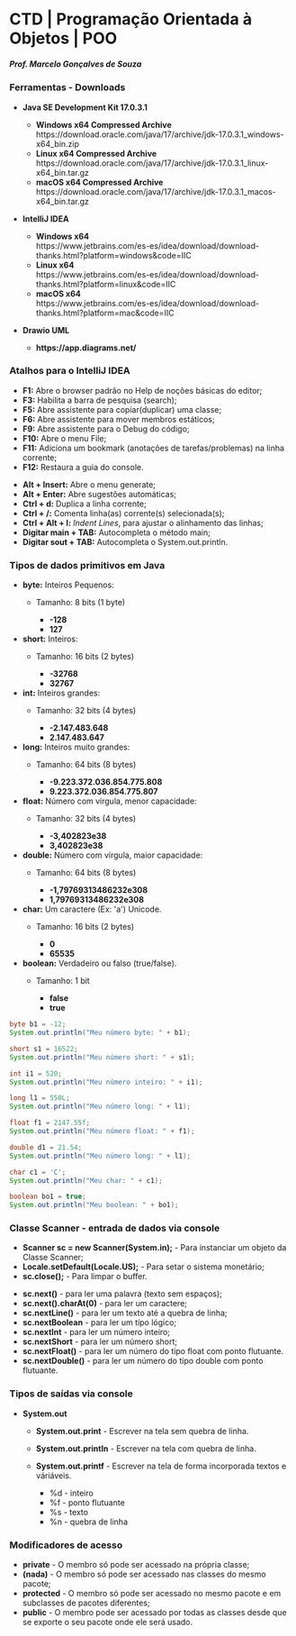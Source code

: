 # CTD | Programação Orientada à Objetos | POO
<h5>Prof. Marcelo Gonçalves de Souza</h5>

<h3>Ferramentas - Downloads</h3>
<ul>
  <li><strong>Java SE Development Kit 17.0.3.1</strong></li>
  <ul>
	<li><strong>Windows x64 Compressed Archive</strong></li>     
		https://download.oracle.com/java/17/archive/jdk-17.0.3.1_windows-x64_bin.zip	  
	<li><strong>Linux x64 Compressed Archive</strong></li>     
		https://download.oracle.com/java/17/archive/jdk-17.0.3.1_linux-x64_bin.tar.gz	  
	<li><strong>macOS x64 Compressed Archive</strong></li>	  
		https://download.oracle.com/java/17/archive/jdk-17.0.3.1_macos-x64_bin.tar.gz	  
  </ul>
</ul>

<ul>
  <li><strong>IntelliJ IDEA</strong></li>
  <ul>
	<li><strong>Windows x64</strong></li>     
	https://www.jetbrains.com/es-es/idea/download/download-thanks.html?platform=windows&code=IIC	  
	<li><strong>Linux x64</strong></li>     
    https://www.jetbrains.com/es-es/idea/download/download-thanks.html?platform=linux&code=IIC
	<li><strong>macOS x64</strong></li>	  
    https://www.jetbrains.com/es-es/idea/download/download-thanks.html?platform=mac&code=IIC
  </ul>
</ul>

<ul>
  <li><strong>Drawio UML</strong></li>
	<ul>
		<li><strong>https://app.diagrams.net/</li></strong>
	</ul>
</ul>


<h3>Atalhos para o IntelliJ IDEA</h3>
<ul>
  <li><strong>F1:</strong> Abre o browser padrão no Help de noções básicas do editor;</li>
  <li><strong>F3:</strong> Habilita a barra de pesquisa (search);</li>
  <li><strong>F5:</strong> Abre assistente para copiar(duplicar) uma classe;</li>
  <li><strong>F6:</strong> Abre assistente para mover membros estáticos;</li>
  <li><strong>F9:</strong> Abre assistente para o Debug do código;</li>
  <li><strong>F10:</strong> Abre o menu File;</li>
  <li><strong>F11:</strong> Adiciona um bookmark (anotações de tarefas/problemas) na linha corrente;</li>
  <li><strong>F12:</strong> Restaura a guia do console.</li>
</ul>

<ul>
  <li><strong>Alt + Insert:</strong> Abre o menu generate;</li>
  <li><strong>Alt + Enter:</strong> Abre sugestões automáticas;</li>
  <li><strong>Ctrl + d:</strong> Duplica a linha corrente;</li>
  <li><strong>Ctrl + /:</strong> Comenta linha(as) corrente(s) selecionada(s);</li>
  <li><strong>Ctrl + Alt + l:</strong> <i>Indent Lines</i>, para ajustar o alinhamento das linhas;</li>
  <li><strong>Digitar main + TAB:</strong> Autocompleta o método main;</li>
  <li><strong>Digitar sout + TAB:</strong> Autocompleta o System.out.println.</li>
</ul>

<h3>Tipos de dados primitivos em Java</h3>
<ul>
  <li><strong>byte:</strong> Inteiros Pequenos:</li>
      <ul>
		  <li>Tamanho: 8 bits (1 byte)</li>
			<ul>
				<li><strong>-128</strong></li>
				<li><strong>127</strong></li>
			</ul>
      </ul>
  <li><strong>short:</strong> Inteiros:</li>
      <ul>
		  <li>Tamanho: 16 bits (2 bytes)</li>
			<ul>
				<li><strong>-32768</strong></li>
				<li><strong>32767</strong></li>
			</ul>
      </ul>
  <li><strong>int:</strong> Inteiros grandes:</li>
      <ul>
		  <li>Tamanho: 32 bits (4 bytes)</li>
			<ul>
				<li><strong>-2.147.483.648</strong></li>
				<li><strong>2.147.483.647</strong></li>
			</ul>
      </ul>
  <li><strong>long:</strong> Inteiros muito grandes:</li>
      <ul>
		  <li>Tamanho: 64 bits (8 bytes)</li>
			<ul>
				<li><strong>-9.223.372.036.854.775.808</strong></li>
				<li><strong>9.223.372.036.854.775.807</strong></li>
			</ul>
      </ul>
  <li><strong>float:</strong> Número com vírgula, menor capacidade:</li>
      <ul>
		  <li>Tamanho: 32 bits (4 bytes)</li>
			<ul>
				<li><strong>-3,402823e38</strong></li>
				<li><strong>3,402823e38</strong></li>
			</ul>
      </ul>
  <li><strong>double:</strong> Número com vírgula, maior capacidade:</li>
	  <ul>
		  <li>Tamanho: 64 bits (8 bytes)</li>
			<ul>
				<li><strong>-1,79769313486232e308</strong></li>
				<li><strong>1,79769313486232e308</strong></li>
			</ul>
      </ul>
  <li><strong>char:</strong> Um caractere (Ex: 'a') Unicode.</li>
	  <ul>
		  <li>Tamanho: 16 bits (2 bytes)</li>
			<ul>
				<li><strong>0</strong></li>
				<li><strong>65535</strong></li>
			</ul>
      </ul>
  <li><strong>boolean:</strong> Verdadeiro ou falso (true/false).</li>
	  <ul>
		  <li>Tamanho: 1 bit</li>
			  <ul>
	            <li><strong>false</strong></li>
	            <li><strong>true</strong></li>
		    </ul>
      </ul>
</ul>

```Java
byte b1 = -12;
System.out.println("Meu número byte: " + b1);

short s1 = 16522;
System.out.println("Meu número short: " + s1);

int i1 = 520;
System.out.println("Meu número inteiro: " + i1);

long l1 = 550L;
System.out.println("Meu número long: " + l1);

float f1 = 2147.55f;
System.out.println("Meu número float: " + f1);

double d1 = 21.54;
System.out.println("Meu número long: " + l1);

char c1 = 'C';
System.out.println("Meu char: " + c1);

boolean bo1 = true;
System.out.println("Meu boolean: " + bo1);
```

<h3>Classe Scanner - entrada de dados via console</h3>
<ul>
  <li><strong>Scanner sc = new Scanner(System.in);</strong> - Para instanciar um objeto da Classe Scanner;</li>
  <li><strong>Locale.setDefault(Locale.US);</strong> - Para setar o sistema monetário;</li>
  <li><strong>sc.close();</strong> - Para limpar o buffer.</li>
</ul>

<ul>
	<li><strong>sc.next()</strong> - para ler uma palavra (texto sem espaços);</li>
	<li><strong>sc.next().charAt(0)</strong> - para ler um caractere;</li>
	<li><strong>sc.nextLine()</strong> - para ler um texto até a quebra de linha;</li>
	<li><strong>sc.nextBoolean</strong> - para ler um típo lógico;</li>
	<li><strong>sc.nextInt</strong> - para ler um número inteiro;</li>
	<li><strong>sc.nextShort</strong> - para ler um número short;</li>
	<li><strong>sc.nextFloat()</strong> - para ler um número do tipo float com ponto flutuante.</li>
	<li><strong>sc.nextDouble()</strong> - para ler um número do tipo double com ponto flutuante.</li>
</ul>

<h3>Tipos de saídas via console</h3>
<ul>
  <li><strong>System.out</strong></li>
  <ul>
    <li><strong>System.out.print</strong> - Escrever na tela sem quebra de linha.</li>
  </ul>
  <ul>
    <li><strong>System.out.println</strong> - Escrever na tela com quebra de linha.</li>
  </ul>
  <ul>
    <li><strong>System.out.printf</strong> - Escrever na tela de forma incorporada textos e váriáveis.</li>
	  <ul>
	    <li>%d - inteiro</li>
	    <li>%f - ponto flutuante</li>
	    <li>%s - texto</li>
	    <li>%n - quebra de linha</li>
	  </ul>
  </ul>
</ul>

<h3>Modificadores de acesso</h3>
<ul>
  <li><strong>private</strong> - O membro só pode ser acessado na própria classe;</li>
  <li><strong>(nada)</strong> - O membro só pode ser acessado nas classes do mesmo pacote;</li>
  <li><strong>protected</strong> - O membro só pode ser acessado no mesmo pacote e em subclasses de pacotes diferentes;</li>
  <li><strong>public</strong> - O membro pode ser acessado por todas as classes desde que se exporte o seu pacote onde ele será usado.</li>
</ul>

